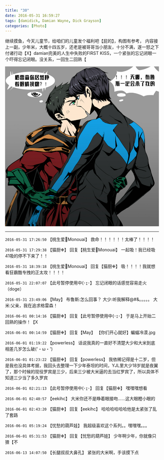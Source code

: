```yaml
---
title: "30"
date: 2016-05-31 16:59:27
tags: [damidick, Damian Wayne, Dick Grayson]
categories: [Photo]
---
```


<p>继续摸鱼，今天儿童节，给咱们的儿童发个福利吧【屁的】，构图有参考，&nbsp;内容接上一副，少年米，大概十四五岁，还老是被哥哥当小朋友，十分不满，遂一怒之下付诸行动【X】damian完美的人生中失败的FIRST KISS，一个紧张的忘记闭眼一个吓得忘记闭眼。没关系，一回生二回熟【</p>

![](https://raw.githubusercontent.com/alicewish/meowchain247/master/img_cVZNdzJtQk9JV2ZrRVZtUEw1a3lUTUh4ZlFWUlZGZ0RkcUZpdDRXV3dWV2Y4WkwyWnpYY0pnPT0.jpg)

---

`2016-05-31 17:26:50` 【桃生爱🍑Monouai】 救命！！！！！！太棒了！！！！

`2016-05-31 17:29:38` 【猫厨✙】 回复【桃生爱🍑Monouai】 一起吸！我已经吸41吸的停不下来了！！

`2016-05-31 18:39:18` 【桃生爱🍑Monouai】 回复【猫厨✙】 吸！！！！我就想看狂霸酷专拽的正太攻！！！！

`2016-05-31 22:07:07` 【此号暂停使用中(･ｪ･】 忘记闭眼的话感觉容易走火（doge）

`2016-05-31 23:49:06` 【May】 布鲁斯:怎么回事？ 大少:听我解释@#&。。。。。 大米:父亲，我在追求格雷森！

`2016-06-01 00:14:16` 【猫厨✙】 回复【此号暂停使用中(･ｪ･】 于是马上开始二回熟的操作！【X

`2016-06-01 00:14:59` 【猫厨✙】 回复【May】 【你们开心就好】蝙蝠冷漠.jpg

`2016-06-01 01:19:22` 【powerless】 话说我真的一直好不清楚大少和大米到底相差几岁怎么破('・ω・')

`2016-06-01 01:23:22` 【猫厨✙】 回复【powerless】 我依稀记得是十二岁，但是我也没具体考据，我回头去整理一下少年泰坦的时间，YJL里大少18岁就是夜翼了，那个时候的现役罗宾是三少，后来三少被大米逼的去当红罗宾了，所以具体不知道三少当了多久罗宾

`2016-06-01 02:21:13` 【此号暂停使用中(･ｪ･】 回复【猫厨✙】 嘿嘿嘿想看

`2016-06-01 02:40:57` 【eekihc】 大米你还不是睁着眼接吻……这大眼瞪小眼的

`2016-06-01 02:43:20` 【猫厨✙】 回复【eekihc】 哈哈哈哈哈哈他是太紧张了乱了套路

`2016-06-01 05:19:24` 【忧愁的葫芦娃】 我超级喜欢这个系列。。嘿嘿嘿。。。

`2016-06-01 05:31:53` 【猫厨✙】 回复【忧愁的葫芦娃】 少年啊少年，你就像只猹【不

`2016-06-13 14:07:50` 【长腿叔叔大鼻孔】 紧张的大米啊，手该摸下点

